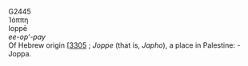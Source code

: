 <body>
  <p>G2445<br>  Ἰόππη  <br> Ioppē  <br><i>ee-op‘-pay </i><br>Of Hebrew origin [<a href="h3305.htm">3305</a> ; <i>Joppe</i> (that is, <i>Japho</i>), a place in Palestine: - Joppa.<br></p>
 </body>